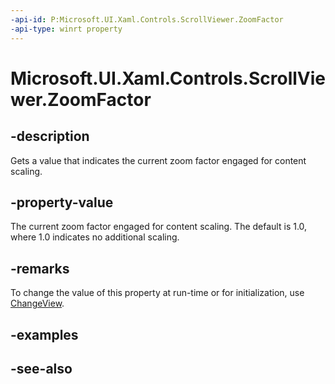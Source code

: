 ```yaml
---
-api-id: P:Microsoft.UI.Xaml.Controls.ScrollViewer.ZoomFactor
-api-type: winrt property
---
```


<!-- Property syntax
public float ZoomFactor { get; }
-->

# Microsoft.UI.Xaml.Controls.ScrollViewer.ZoomFactor

## -description
Gets a value that indicates the current zoom factor engaged for content scaling.

## -property-value
The current zoom factor engaged for content scaling. The default is 1.0, where 1.0 indicates no additional scaling.

## -remarks
To change the value of this property at run-time or for initialization, use [ChangeView](scrollviewer_changeview_1425504772.md).

## -examples

## -see-also
